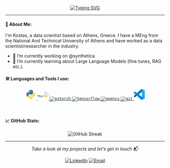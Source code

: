 <p align="center">
<a href="https://git.io/typing-svg"><img src="https://readme-typing-svg.demolab.com?font=Fira+Code&weight=600&pause=500&color=28C00B&center=true&vCenter=true&width=435&height=150&lines=Hey+there%2C+I'm+Kostas+%F0%9F%91%8B;Data+Scientist;%26+Machine+Learning+researcher;Welcome+to+my+profile+%F0%9F%98%8E" alt="Typing SVG" /></a>
</p>

---

#### 💬 About Me:

I'm Kostas, a data scientist based on Athens, Greece.
I have a MEng from the National And Technical University of Athens and have worked as a data scientist/researcher in the industry.

- 🔭 I’m currently working on @synthetica
- 🌱 I’m currently learning about Large Language Models (fine tunes, RAG etc.).

#### 🛠️ Languages and Tools I use:

<p align="center"> 
  <a href="https://www.python.org" target="_blank"> 
        <code><img src="https://github.com/devicons/devicon/blob/master/icons/python/python-original.svg" alt="python" width="35" height="35"/></code> 
    </a> 
 <a href="https://www.mysql.com/" target="_blank"> 
        <code><img src="https://github.com/devicons/devicon/blob/master/icons/mysql/mysql-original-wordmark.svg" alt="mysql" width="35" height="35"/></code> 
    </a> 
    

 <a href="https://pytorch.org/" target="_blank"> 
        <code><img src="https://www.vectorlogo.zone/logos/pytorch/pytorch-icon.svg" alt="pytorch" width="35" height="35"/></code> 
    </a> 
 <a href="https://www.tensorflow.org" target="_blank"> 
        <code><img src="https://www.vectorlogo.zone/logos/tensorflow/tensorflow-icon.svg" alt="tensorflow" width="35" height="35"/></code> 
    </a> 
 <a href="https://opencv.org/" target="_blank"> 
        <code><img src="https://www.vectorlogo.zone/logos/opencv/opencv-icon.svg" alt="opencv" width="35" height="35"/></code> 
    </a> 

<a href="https://git-scm.com/" target="_blank"> 
        <code><img src="https://www.vectorlogo.zone/logos/git-scm/git-scm-icon.svg" alt="git" width="35" height="35"/></code> 
    </a>
<a href="https://code.visualstudio.com" target="_blank">
        <code><img src="https://raw.githubusercontent.com/github/explore/80688e429a7d4ef2fca1e82350fe8e3517d3494d/topics/visual-studio-code/visual-studio-code.png" alt="vscode" width="35" height="35"/></code>
    </a>
</p>
<br>

#### 📈 GitHub Stats:
<p align="center">
    <img src="https://github-readme-streak-stats.herokuapp.com/?user=KyriakosPsa&theme=dark&hide_border=false" alt="GitHub Streak" />
</p>

---

<p align="center">
  <em>Take a look at my projects and let's get in touch</em> 📬
</p>
<p align="center"> 
<a href="https://www.linkedin.com/in/konstantinos-psychogios-300873162/"><img alt="LinkedIn" src="https://img.shields.io/badge/LinkedIn-blue?style=for-the-badge&logo=linkedin"></a>
<a href="mailto:kwstaspsychogios@gmail.com"><img alt="Email" src="https://img.shields.io/badge/Gmail-D14836?style=for-the-badge&logo=gmail&logoColor=white"></a>
</p>

